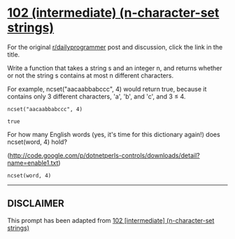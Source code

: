 # [102 (intermediate) (n-character-set strings)](https://www.reddit.com/r/dailyprogrammer/comments/10pf4a/9302012_challenge_102_intermediate_ncharacterset/)

For the original [r/dailyprogrammer](https://www.reddit.com/r/dailyprogrammer/) post and discussion, click the link in the title.

Write a function that takes a string s and an integer n, and returns whether or not the string s contains at most n different characters.

For example, ncset("aacaabbabccc", 4) would return true, because it contains only 3 different characters, 'a', 'b', and 'c', and 3 ≤ 4.


```
ncset("aacaabbabccc", 4)
```

```
true
```
For how many English words (yes, it's time for this dictionary again!) does ncset(word, 4) hold?

(http://code.google.com/p/dotnetperls-controls/downloads/detail?name=enable1.txt)

```
ncset(word, 4)
```

----
## **DISCLAIMER**
This prompt has been adapted from [102 [intermediate] (n-character-set strings)](https://www.reddit.com/r/dailyprogrammer/comments/10pf4a/9302012_challenge_102_intermediate_ncharacterset/
)
